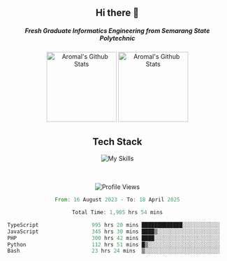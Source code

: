 <div align="center">
  <h2>Hi there 👋</h2>

  <h5>Fresh Graduate Informatics Engineering from Semarang State Polytechnic</h5>

  <img
    height="160"
    alt="Aromal's Github Stats"
    src="https://github-readme-stats.vercel.app/api?username=dafariski77&show_icons=true&theme=tokyonight&count_private=true"
  />
  <img
    alt="Aromal's Github Stats"
    height="160"
    src="https://github-readme-stats.vercel.app/api/top-langs/?username=dafariski77&layout=compact&theme=tokyonight"
  />

  <h2>Tech Stack</h2>
  
![My Skills](https://simpleskill.icons.workers.dev/svg?i=typescript,next.js,react,tailwindcss,shadcnui,reactquery,prisma,socketdotio,zod)

  <br /><br />
  <img src="https://komarev.com/ghpvc/?username=dafariski77&abbreviated=true" alt="Profile Views">
    
  <!--START_SECTION:waka-->

```rust
From: 16 August 2023 - To: 18 April 2025

Total Time: 1,905 hrs 54 mins

TypeScript                 995 hrs 20 mins █████████████░░░░░░░░░░░░   51.78 %
JavaScript                 345 hrs 30 mins ████▒░░░░░░░░░░░░░░░░░░░░   17.98 %
PHP                        300 hrs 42 mins ████░░░░░░░░░░░░░░░░░░░░░   15.64 %
Python                     112 hrs 51 mins █▒░░░░░░░░░░░░░░░░░░░░░░░   05.87 %
Bash                       23 hrs 24 mins  ▒░░░░░░░░░░░░░░░░░░░░░░░░   01.22 %
```

<!--END_SECTION:waka-->
</div>
